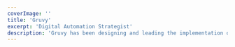 ```yaml
---
coverImage: ''
title: 'Gruvy'
excerpt: 'Digital Automation Strategist'
description: 'Gruvy has been designing and leading the implementation of automation solutions for over a decade.  His passion for people mixed with a laser focus on the flow of data across the value chain, he is exceptionally well placed to deliver real customer outcomes.' 
---
```

